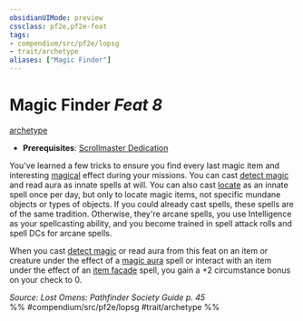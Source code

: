 ```yaml
---
obsidianUIMode: preview
cssclass: pf2e,pf2e-feat
tags:
- compendium/src/pf2e/lopsg
- trait/archetype
aliases: ["Magic Finder"]
---
```

# Magic Finder  *Feat 8*  
[archetype](../../rules/traits/archetype.md)  

- **Prerequisites**: [Scrollmaster Dedication](scrollmaster-dedication-locg.md)

You've learned a few tricks to ensure you find every last magic item and interesting [magical](../../rules/traits/magical.md) effect during your missions. You can cast [detect magic](../spells/detect-magic.md) and read aura as innate spells at will. You can also cast [locate](../spells/locate.md) as an innate spell once per day, but only to locate magic items, not specific mundane objects or types of objects. If you could already cast spells, these spells are of the same tradition. Otherwise, they're arcane spells, you use Intelligence as your spellcasting ability, and you become trained in spell attack rolls and spell DCs for arcane spells.

When you cast [detect magic](../spells/detect-magic.md) or read aura from this feat on an item or creature under the effect of a [magic aura](../spells/magic-aura.md) spell or interact with an item under the effect of an [item facade](../spells/item-facade.md) spell, you gain a +2 circumstance bonus on your check to 0.

*Source: Lost Omens: Pathfinder Society Guide p. 45*  
%% #compendium/src/pf2e/lopsg #trait/archetype %%